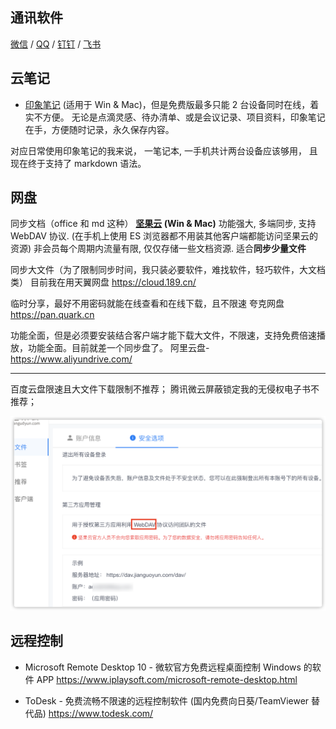 ## 通讯软件

[微信](https://weixin.qq.com/) / [QQ](https://im.qq.com/) / [钉钉](https://www.dingtalk.com/) / [飞书](https://www.feishu.cn/)

## 云笔记

* [印象笔记][1] (适用于 Win & Mac)，但是免费版最多只能 2 台设备同时在线，着实不方便。
无论是点滴灵感、待办清单、或是会议记录、项目资料，印象笔记在手，方便随时记录，永久保存内容。

对应日常使用印象笔记的我来说， 一笔记本, 一手机共计两台设备应该够用， 且现在终于支持了 markdown 语法。

## 网盘

同步文档（office 和 md 这种）
**[坚果云](https://www.jianguoyun.com/) (Win & Mac)**
功能强大, 多端同步, 支持 WebDAV 协议. (在手机上使用 ES 浏览器都不用装其他客户端都能访问坚果云的资源)
非会员每个周期内流量有限, 仅仅存储一些文档资源. 适合**同步少量文件**

同步大文件（为了限制同步时间，我只装必要软件，难找软件，轻巧软件，大文档类）
目前我在用天翼网盘 <https://cloud.189.cn/>

临时分享，最好不用密码就能在线查看和在线下载，且不限速
夸克网盘 <https://pan.quark.cn>

功能全面，但是必须要安装结合客户端才能下载大文件，不限速，支持免费倍速播放，功能全面。目前就差一个同步盘了。
阿里云盘-<https://www.aliyundrive.com/>

- - -

百度云盘限速且大文件下载限制不推荐；
腾讯微云屏蔽锁定我的无侵权电子书不推荐；

![坚果云-WebDAV 启用](./imgs/%E4%B8%93%E9%A2%98-%E8%BF%9C%E7%A8%8B%E5%8A%9E%E5%85%AC%E8%BD%AF%E4%BB%B6%E5%88%86%E4%BA%AB/WebDAV%E5%90%AF%E7%94%A8.png)

## 远程控制

* Microsoft Remote Desktop 10 - 微软官方免费远程桌面控制 Windows 的软件 APP
<https://www.iplaysoft.com/microsoft-remote-desktop.html>

* ToDesk - 免费流畅不限速的远程控制软件 (国内免费向日葵/TeamViewer 替代品)
<https://www.todesk.com/>

[1]: https://www.yinxiang.com/
